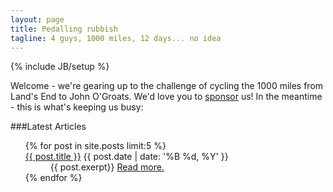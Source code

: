 ```yaml
---
layout: page
title: Pedalling rubbish
tagline: 4 guys, 1000 miles, 12 days... no idea
---
```

{% include JB/setup %}

Welcome - we're gearing up to the challenge of cycling the 1000 miles from Land's End to John O'Groats.
We'd love you to [sponsor](http://lejo.gs/sponsor) us! In the meantime - this is what's keeping us busy:

###Latest Articles

<ul>
{% for post in site.posts limit:5 %}
                    <dt>
                        <hgroup>
                            <a class="title" href="{{ post.url }}">{{ post.title }}</a>
                            <time class="date" datetime="{{ post.date | date_to_string }}" pubdate="pubdate">{{ post.date | date: '%B %d, %Y' }}</time>
                        </hgroup>
                    </dt>
                              <dd>
                    {{ post.exerpt}} <a href="{{post.url}}" class="more-link">Read more.</a>
                              </dd>
{% endfor %}
</ul>

